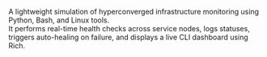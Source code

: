 A lightweight simulation of hyperconverged infrastructure monitoring using Python, Bash, and Linux tools.  
It performs real-time health checks across service nodes, logs statuses, triggers auto-healing on failure, and displays a live CLI dashboard using Rich.
